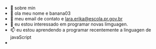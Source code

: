 - 👋 sobre min
- 👀 ola meu nome e banana03
- 🌱 meu email de contato e lara.erika@escola.pr.gov.br
- 💞️ eu estou interessado em programar novas limguagen.
- 📫 eu estou aprendendo a programar recentemente a linguagen de javaScript
- 
